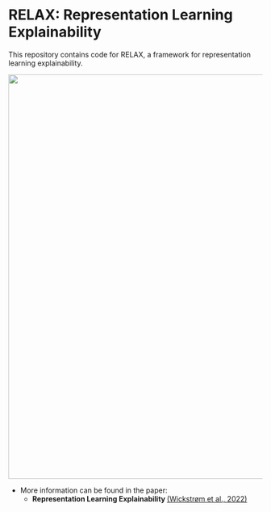 # RELAX: Representation Learning Explainability

This repository contains code for RELAX, a framework for representation learning explainability.

</p>
<p align="center">
  <img width="800" src="https://raw.githubusercontent.com/RELAX/relax-framework.png">
</p>

- More information can be found in the paper:
    - <b>Representation Learning Explainability </b><a href="https://arxiv.org/abs/2112.10161">(Wickstrøm et al., 2022)</a>
